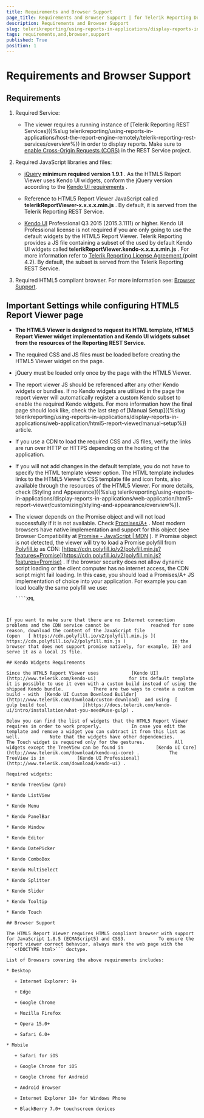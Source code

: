 ```yaml
---
title: Requirements and Browser Support
page_title: Requirements and Browser Support | for Telerik Reporting Documentation
description: Requirements and Browser Support
slug: telerikreporting/using-reports-in-applications/display-reports-in-applications/web-application/html5-report-viewer/requirements-and-browser-support
tags: requirements,and,browser,support
published: True
position: 1
---
```


# Requirements and Browser Support



## Requirements

1. Required Service:             

   + The viewer requires a running instance of [Telerik Reporting REST Services]({%slug telerikreporting/using-reports-in-applications/host-the-report-engine-remotely/telerik-reporting-rest-services/overview%})                   in order to display reports. Make sure to                    [enable Cross-Origin Requests (CORS)](https://docs.microsoft.com/en-us/aspnet/web-api/overview/security/enabling-cross-origin-requests-in-web-api)  in the REST Service project.                 

1. Required JavaScript libraries and files:

   +  [jQuery](http://jquery.com/download/) __minimum required version 1.9.1__ . As the HTML5 Report Viewer uses Kendo UI widgets, conform the jQuery version according to the                    [Kendo UI requirements](https://docs.telerik.com/kendo-ui/intro/supporting/jquery-support) .                 

   + Reference to HTML5 Report Viewer JavaScript called __telerikReportViewer-x.x.x.x.min.js__ . By default, it is served from the                   Telerik Reporting REST Service.                 

   +  [Kendo UI](https://www.telerik.com/kendo-ui)  Professional Q3 2015 (2015.3.1111) or higher.                   Kendo UI Professional license is not required if you are only going to use the default widgets by the HTML5 Report Viewer.                   Telerik Reporting provides a JS file containing a subset of the used by default Kendo UI widgets called __telerikReportViewer.kendo-x.x.x.x.min.js__ . For more information refer to  [                       Telerik Reporting License Agreement                     ](https://www.telerik.com/purchase/license-agreement/reporting-dlw-s)                    (point 4.2). By default, the subset is served from the Telerik Reporting REST Service.                 

1. Required HTML5 compliant browser. For more information see: [Browser Support](#browser-support).             

## Important Settings while configuring HTML5 Report Viewer page

* __The HTML5 Viewer is designed to request its HTML template, HTML5 Report Viewer widget implementation and Kendo UI widgets subset from the resources of the Reporting REST Service.__ 

* The required CSS and JS files must be loaded before creating the HTML5 Viewer widget on the page.

* jQuery must be loaded only once by the page with the HTML5 Viewer.

* The report viewer JS should be referenced after any other Kendo widgets or bundles.               If no Kendo widgets are utilized in the page the report viewer will automatically register a custom Kendo subset to                enable the required Kendo widgets. For more information how the final page should look like, check the last step of                [Manual Setup]({%slug telerikreporting/using-reports-in-applications/display-reports-in-applications/web-application/html5-report-viewer/manual-setup%}) article.             

* If you use a CDN to load the required CSS and JS files, verify the links are run over HTTP or HTTPS depending on the hosting of the application.

* If you will not add changes in the default template, you do not have to specify the HTML template viewer option.               The HTML template includes links to the HTML5 Viewer's CSS template file and icon fonts, also available through the resources of the HTML5 Viewer.                 For more details, check [Styling and Appearance]({%slug telerikreporting/using-reports-in-applications/display-reports-in-applications/web-application/html5-report-viewer/customizing/styling-and-appearance/overview%}).             

* The viewer depends on the Promise object and will not load successfully if it is not available. Check  [Promises/A+](https://promisesaplus.com/) .               Most modern browsers have native implementation and support for this object (see Browser Compatibility at  [Promise - JavaScript | MDN](https://developer.mozilla.org/en-US/docs/Web/JavaScript/Reference/Global_Objects/Promise) ).               If Promise object is not detected, the viewer will try to load a Promise polyfill from  [Polyfill.io](https://polyfill.io)  as CDN:  [https://cdn.polyfill.io/v2/polyfill.min.js?features=Promise](https://cdn.polyfill.io/v2/polyfill.min.js?features=Promise) .               If the browser security does not allow dynamic script loading or the client computer has no               internet access, the CDN script might fail loading. In this case, you should load a Promises/A+ JS implementation               of choice into your application. For example you can load locally the same polyfill we use:             

	
      ````XML

<script src="https://cdn.polyfill.io/v2/polyfill.min.js?features=Promise"></script>
````


If you want to make sure that there are no Internet connection problems and the CDN service cannot be               reached for some reason, download the content of the JavaScript file               (open   [ https://cdn.polyfill.io/v2/polyfill.min.js ]( https://cdn.polyfill.io/v2/polyfill.min.js )                 in the browser that does not support promise natively, for example, IE) and serve it as a local JS file.              

## Kendo Widgets Requirements

Since the HTML5 Report Viewer uses            [Kendo UI](http://www.telerik.com/kendo-ui)            for its default template it is possible to use it even with a custom build instead of using the shipped Kendo bundle.           There are two ways to create a custom build - with  [Kendo UI Custom Download Builder](http://www.telerik.com/download/custom-download)  and using  [               gulp build tool             ](https://docs.telerik.com/kendo-ui/intro/installation/what-you-need#use-gulp) .         

Below you can find the list of widgets that the HTML5 Report Viewer requires in order to work properly.           In case you edit the template and remove a widget you can subtract it from this list as well.           Note that the widgets have other dependencies.           The Touch widget is required only for the gestures.           All widgets except the TreeView can be found in            [Kendo UI Core](http://www.telerik.com/download/kendo-ui-core) .           The TreeView is in            [Kendo UI Professional](http://www.telerik.com/download/kendo-ui) .         

Required widgets:         

* Kendo TreeView (pro)

* Kendo ListView

* Kendo Menu

* Kendo PanelBar

* Kendo Window

* Kendo Editor

* Kendo DatePicker

* Kendo ComboBox

* Kendo MultiSelect

* Kendo Splitter

* Kendo Slider

* Kendo Tooltip

* Kendo Touch

## Browser Support

The HTML5 Report Viewer requires HTML5 compliant browser with support for JavaScript 1.8.5 (ECMAScript5) and CSS3.            To ensure the report viewer correct behavior, always mark the web page with the ```<!DOCTYPE html>``` doctype.         

List of Browsers covering the above requirements includes:

* Desktop

   + Internet Explorer: 9+

   + Edge

   + Google Chrome

   + Mozilla Firefox

   + Opera 15.0+

   + Safari 6.0+

* Mobile

   + Safari for iOS

   + Google Chrome for iOS

   + Google Chrome for Android

   + Android Browser

   + Internet Explorer 10+ for Windows Phone

   + BlackBerry 7.0+ touchscreen devices

